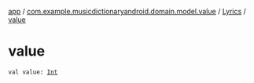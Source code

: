 [app](../../index.md) / [com.example.musicdictionaryandroid.domain.model.value](../index.md) / [Lyrics](index.md) / [value](./value.md)

# value

`val value: `[`Int`](https://kotlinlang.org/api/latest/jvm/stdlib/kotlin/-int/index.html)
